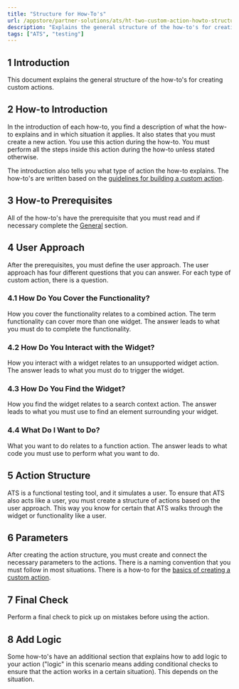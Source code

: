 ```yaml
---
title: "Structure for How-To's"
url: /appstore/partner-solutions/ats/ht-two-custom-action-howto-structure/
description: "Explains the general structure of the how-to's for creating custom actions."
tags: ["ATS", "testing"]
---
```


## 1 Introduction

This document explains the general structure of the how-to's for creating custom actions.

## 2 How-to Introduction

In the introduction of each how-to, you find a description of what the how-to explains and in which situation it applies. It also states that you must create a new action. You use this action during the how-to. You must perform all the steps inside this action during the how-to unless stated otherwise.

The introduction also tells you what type of action the how-to explains. The how-to's are written based on the [guidelines for building a custom action](/appstore/partner-solutions/ats/ht-two-guidelines-custom-action/).

## 3 How-to Prerequisites

All of the how-to's have the prerequisite that you must read and if necessary complete the [General](/appstore/partner-solutions/ats/ht-two-custom-action-general/) section.

## 4 User Approach

After the prerequisites, you must define the user approach. The user approach has four different questions that you can answer. For each type of custom action, there is a question.

### 4.1 How Do You Cover the Functionality?

How you cover the functionality relates to a combined action. The term functionality can cover more than one widget. The answer leads to what you must do to complete the functionality.

### 4.2 How Do You Interact with the Widget?

How you interact with a widget relates to an unsupported widget action. The answer leads to what you must do to trigger the widget.

### 4.3 How Do You Find the Widget?

How you find the widget relates to a search context action. The answer leads to what you must use to find an element surrounding your widget.

### 4.4 What Do I Want to Do?

What you want to do relates to a function action. The answer leads to what code you must use to perform what you want to do.

## 5 Action Structure

ATS is a functional testing tool, and it simulates a user. To ensure that ATS also acts like a user, you must create a structure of actions based on the user approach. This way you know for certain that ATS walks through the widget or functionality like a user. 

## 6 Parameters

After creating the action structure, you must create and connect the necessary parameters to the actions. There is a naming convention that you must follow in most situations. There is a how-to for the [basics of creating a custom action](/appstore/partner-solutions/ats/ht-two-custom-action-basics/).

## 7 Final Check

Perform a final check to pick up on mistakes before using the action.

## 8 Add Logic

Some how-to's have an additional section that explains how to add logic to your action ("logic" in this scenario means adding conditional checks to ensure that the action works in a certain situation). This depends on the situation.
